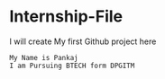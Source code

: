 # Internship-File
I will create My first Github project here

	My Name is Pankaj
	I am Pursuing BTECH form DPGITM

